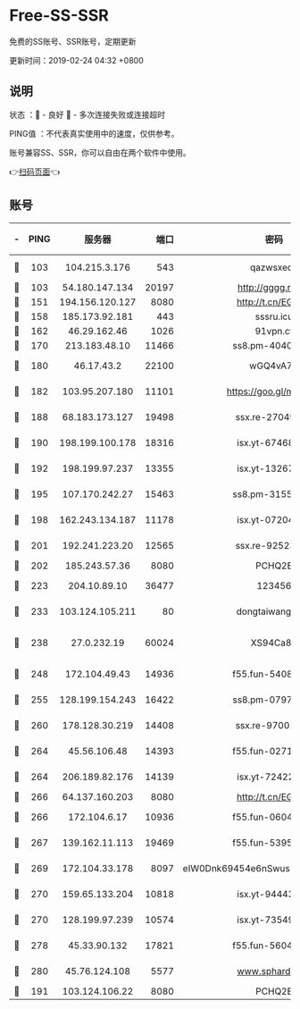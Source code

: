 # Free-SS-SSR

免费的SS账号、SSR账号，定期更新

更新时间：2019-02-24 04:32 +0800

## 说明

状态     ：🙂 - 良好 🙁 - 多次连接失败或连接超时

PING值   ：不代表真实使用中的速度，仅供参考。

账号兼容SS、SSR，你可以自由在两个软件中使用。

👉[扫码页面](https://liesauer.github.io/free-ss-ssr.github.io/)👈

## 账号

|-|PING|服务器|端口|密码|加密方式|区域|
|:----:|:----:|:-----:|-----:|:----:|:----:|:----:|
|🙂|103|104.215.3.176|543|qazwsxedc|aes-256-gcm|JP|
|🙂|103|54.180.147.134|20197|http://gggg.rocks|chacha20|KR|
|🙂|151|194.156.120.127|8080|http://t.cn/EGJIyrl|rc4-md5|RU|
|🙂|158|185.173.92.181|443|sssru.icu|rc4-md5|RU|
|🙂|162|46.29.162.46|1026|91vpn.cf|rc4-md5|RU|
|🙂|170|213.183.48.10|11466|ss8.pm-40405926|rc4-md5|RU|
|🙂|180|46.17.43.2|22100|wGQ4vA7D|aes-256-gcm|RU|
|🙂|182|103.95.207.180|11101|https://goo.gl/m1zu1p|chacha20-ietf|CN|
|🙂|188|68.183.173.127|19498|ssx.re-27049875|aes-256-cfb|US|
|🙂|190|198.199.100.178|18316|isx.yt-67468554|aes-256-cfb|US|
|🙂|192|198.199.97.237|13355|isx.yt-13267292|aes-256-cfb|US|
|🙂|195|107.170.242.27|15463|ss8.pm-31553028|aes-256-cfb|US|
|🙂|198|162.243.134.187|11178|isx.yt-07204971|aes-256-cfb|US|
|🙂|201|192.241.223.20|12565|ssx.re-92523210|aes-256-cfb|US|
|🙂|202|185.243.57.36|8080|PCHQ2E|rc4-md5|US|
|🙂|223|204.10.89.10|36477|123456|aes-256-cfb|US|
|🙂|233|103.124.105.211|80|dongtaiwang.com|aes-256-cfb|US|
|🙂|238|27.0.232.19|60024|XS94Ca8K|xchacha20-ietf-poly1305|HK|
|🙂|248|172.104.49.43|14936|f55.fun-54084104|aes-256-cfb|SG|
|🙂|255|128.199.154.243|16422|ss8.pm-07972261|aes-256-cfb|SG|
|🙂|260|178.128.30.219|14408|ssx.re-97001746|aes-256-cfb|SG|
|🙂|264|45.56.106.48|14393|f55.fun-02711157|aes-256-cfb|US|
|🙂|264|206.189.82.176|14139|isx.yt-72422097|aes-256-cfb|SG|
|🙂|266|64.137.160.203|8080|http://t.cn/EGJIyrl|rc4-md5|CA|
|🙂|266|172.104.6.17|10936|f55.fun-06041209|aes-256-cfb|US|
|🙂|267|139.162.11.113|19469|f55.fun-53953321|aes-256-cfb|SG|
|🙂|269|172.104.33.178|8097|eIW0Dnk69454e6nSwuspv9DmS201tQ0D|aes-256-cfb|SG|
|🙂|270|159.65.133.204|10818|isx.yt-94443134|aes-256-cfb|SG|
|🙂|270|128.199.97.239|10574|isx.yt-73549094|aes-256-cfb|SG|
|🙂|278|45.33.90.132|17821|f55.fun-56045403|aes-256-cfb|US|
|🙂|280|45.76.124.108|5577|www.sphard.com|aes-256-cfb|AU|
|🙂|191|103.124.106.22|8080|PCHQ2E|rc4-md5|US|

